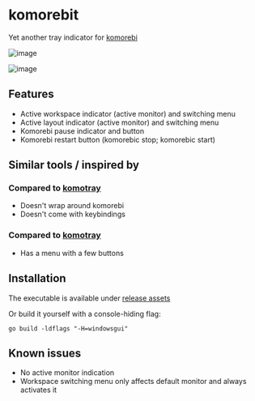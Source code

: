 # komorebit
Yet another tray indicator for [komorebi](https://github.com/LGUG2Z/komorebi/)

![image](https://github.com/user-attachments/assets/7693ece1-82bd-4c44-bf2d-f4149995e19d)

![image](https://github.com/user-attachments/assets/192e76ba-f3ad-4280-a109-0bfd367f95cb)

## Features
- Active workspace indicator (active monitor) and switching menu
- Active layout indicator (active monitor) and switching menu
- Komorebi pause indicator and button
- Komorebi restart button (komorebic stop; komorebic start)

## Similar tools / inspired by
### Compared to [komotray](https://github.com/urob/komotray)
- Doesn't wrap around komorebi
- Doesn't come with keybindings
### Compared to [komotray](https://github.com/joshprk/komotray)
- Has a menu with a few buttons

## Installation
The executable is available under [release assets](https://github.com/obolenski/komorebit/releases)

Or build it yourself with a console-hiding flag:
```
go build -ldflags "-H=windowsgui"
```

## Known issues
- No active monitor indication
- Workspace switching menu only affects default monitor and always activates it
